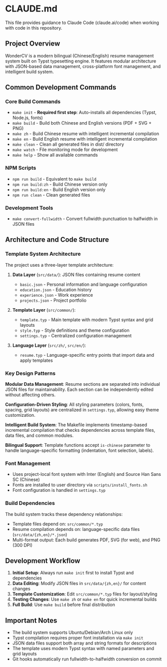 # CLAUDE.md

This file provides guidance to Claude Code (claude.ai/code) when working with code in this repository.

## Project Overview

WonderCV is a modern bilingual (Chinese/English) resume management system built on Typst typesetting engine. It features modular architecture with JSON-based data management, cross-platform font management, and intelligent build system.

## Common Development Commands

### Core Build Commands
- `make init` - **Required first step**: Auto-installs all dependencies (Typst, Node.js, fonts)
- `make build` - Build both Chinese and English versions (PDF + SVG + PNG)
- `make zh` - Build Chinese resume with intelligent incremental compilation
- `make en` - Build English resume with intelligent incremental compilation
- `make clean` - Clean all generated files in dist/ directory
- `make watch` - File monitoring mode for development
- `make help` - Show all available commands

### NPM Scripts
- `npm run build` - Equivalent to `make build`
- `npm run build:zh` - Build Chinese version only
- `npm run build:en` - Build English version only
- `npm run clean` - Clean generated files

### Development Tools
- `make convert-fullwidth` - Convert fullwidth punctuation to halfwidth in JSON files

## Architecture and Code Structure

### Template System Architecture
The project uses a three-layer template architecture:

1. **Data Layer** (`src/data/`): JSON files containing resume content
   - `basic.json` - Personal information and language configuration
   - `education.json` - Education history
   - `experience.json` - Work experience
   - `projects.json` - Project portfolio

2. **Template Layer** (`src/common/`):
   - `template.typ` - Main template with modern Typst syntax and grid layouts
   - `style.typ` - Style definitions and theme configuration
   - `settings.typ` - Centralized configuration management

3. **Language Layer** (`src/zh/`, `src/en/`):
   - `resume.typ` - Language-specific entry points that import data and apply templates

### Key Design Patterns

**Modular Data Management**: Resume sections are separated into individual JSON files for maintainability. Each section can be independently edited without affecting others.

**Configuration-Driven Styling**: All styling parameters (colors, fonts, spacing, grid layouts) are centralized in `settings.typ`, allowing easy theme customization.

**Intelligent Build System**: The Makefile implements timestamp-based incremental compilation that checks dependencies across template files, data files, and common modules.

**Bilingual Support**: Template functions accept `is-chinese` parameter to handle language-specific formatting (indentation, font selection, labels).

### Font Management
- Uses project-local font system with Inter (English) and Source Han Sans SC (Chinese)
- Fonts are installed to user directory via `scripts/install_fonts.sh`
- Font configuration is handled in `settings.typ`

### Build Dependencies
The build system tracks these dependency relationships:
- Template files depend on: `src/common/*.typ`
- Resume compilation depends on: language-specific data files (`src/data/{zh,en}/*.json`)
- Multi-format output: Each build generates PDF, SVG (for web), and PNG (300 DPI)

## Development Workflow

1. **Initial Setup**: Always run `make init` first to install Typst and dependencies
2. **Data Editing**: Modify JSON files in `src/data/{zh,en}/` for content changes
3. **Template Customization**: Edit `src/common/*.typ` files for layout/styling
4. **Testing Changes**: Use `make zh` or `make en` for quick incremental builds
5. **Full Build**: Use `make build` before final distribution

## Important Notes

- The build system supports Ubuntu/Debian/Arch Linux only
- Typst compilation requires proper font installation via `make init`
- JSON data files support both array and string formats for descriptions
- The template uses modern Typst syntax with named parameters and grid layouts
- Git hooks automatically run fullwidth-to-halfwidth conversion on commit